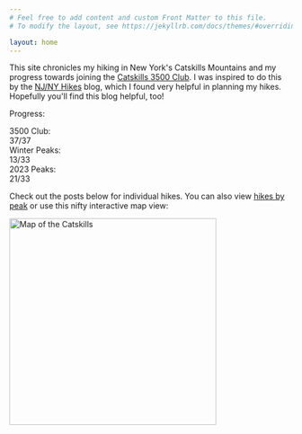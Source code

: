 ```yaml
---
# Feel free to add content and custom Front Matter to this file.
# To modify the layout, see https://jekyllrb.com/docs/themes/#overriding-theme-defaults

layout: home
---
```


This site chronicles my hiking in New York's Catskills Mountains and my progress towards joining the [Catskills 3500 Club][club]. I was inspired to do this by the [NJ/NY Hikes][njny] blog, which I found very helpful in planning my hikes. Hopefully you'll find this blog helpful, too!

Progress:

<div id="progress">
    <div class="progress-label">3500 Club:</div>
    <div id="progress-3500" class="progress-bar">
        <!--progress-3500-->
        <span class="winter complete" title="Balsam (Winter)"></span>
        <span class="winter complete" title="Blackhead (Winter)"></span>
        <span class="winter complete" title="Panther (Winter)"></span>
        <span class="winter complete" title="Slide (Winter)"></span>
        <span class="3500 complete" title="Balsam"></span>
        <span class="3500 complete" title="Balsam Cap"></span>
        <span class="3500 complete" title="Balsam Lake"></span>
        <span class="3500 complete" title="Bearpen"></span>
        <span class="3500 complete" title="Big Indian"></span>
        <span class="3500 complete" title="Black Dome"></span>
        <span class="3500 complete" title="Blackhead"></span>
        <span class="3500 complete" title="Cornell"></span>
        <span class="3500 complete" title="Eagle"></span>
        <span class="3500 complete" title="Fir"></span>
        <span class="3500 complete" title="Friday"></span>
        <span class="3500 complete" title="Halcott"></span>
        <span class="3500 complete" title="Hunter"></span>
        <span class="3500 complete" title="Indian Head"></span>
        <span class="3500 complete" title="Kaaterskill High Peak"></span>
        <span class="3500 complete" title="Lone"></span>
        <span class="3500 complete" title="Mount Sherrill"></span>
        <span class="3500 complete" title="North Dome"></span>
        <span class="3500 complete" title="Panther"></span>
        <span class="3500 complete" title="Peekamoose"></span>
        <span class="3500 complete" title="Plateau"></span>
        <span class="3500 complete" title="Rocky"></span>
        <span class="3500 complete" title="Rusk"></span>
        <span class="3500 complete" title="Slide"></span>
        <span class="3500 complete" title="Southwest Hunter"></span>
        <span class="3500 complete" title="Sugarloaf"></span>
        <span class="3500 complete" title="Table"></span>
        <span class="3500 complete" title="Thomas Cole"></span>
        <span class="3500 complete" title="Twin"></span>
        <span class="3500 complete" title="Vly"></span>
        <span class="3500 complete" title="Westkill"></span>
        <span class="3500 complete" title="Windham"></span>
        <span class="3500 complete" title="Wittenberg"></span>
        <span class="summary">37/37</span>
        <!--/progress-3500-->
    </div>
    <div class="progress-label">Winter Peaks:</div>
    <div id="progress-winter" class="progress-bar">
        <!--progress-winter-->
        <span class="winter complete" title="Balsam"></span>
        <span class="winter complete" title="Balsam Cap"></span>
        <span class="winter complete" title="Bearpen"></span>
        <span class="winter complete" title="Blackhead"></span>
        <span class="winter complete" title="Fir"></span>
        <span class="winter complete" title="Friday"></span>
        <span class="winter complete" title="Lone"></span>
        <span class="winter complete" title="Panther"></span>
        <span class="winter complete" title="Peekamoose"></span>
        <span class="winter complete" title="Rocky"></span>
        <span class="winter complete" title="Slide"></span>
        <span class="winter complete" title="Table"></span>
        <span class="winter complete" title="Vly"></span>
        <span class="winter incomplete" title="Balsam Lake"></span>
        <span class="winter incomplete" title="Big Indian"></span>
        <span class="winter incomplete" title="Black Dome"></span>
        <span class="winter incomplete" title="Cornell"></span>
        <span class="winter incomplete" title="Eagle"></span>
        <span class="winter incomplete" title="Halcott"></span>
        <span class="winter incomplete" title="Hunter"></span>
        <span class="winter incomplete" title="Indian Head"></span>
        <span class="winter incomplete" title="Kaaterskill High Peak"></span>
        <span class="winter incomplete" title="Mount Sherrill"></span>
        <span class="winter incomplete" title="North Dome"></span>
        <span class="winter incomplete" title="Plateau"></span>
        <span class="winter incomplete" title="Rusk"></span>
        <span class="winter incomplete" title="Southwest Hunter"></span>
        <span class="winter incomplete" title="Sugarloaf"></span>
        <span class="winter incomplete" title="Thomas Cole"></span>
        <span class="winter incomplete" title="Twin"></span>
        <span class="winter incomplete" title="Westkill"></span>
        <span class="winter incomplete" title="Windham"></span>
        <span class="winter incomplete" title="Wittenberg"></span>
        <span class="summary">13/33</span>
        <!--/progress-winter-->
    </div>
    <div class="progress-label">2023 Peaks:</div>
    <div id="progress-2023" class="progress-bar">
        <!--progress-2023-->
        <span class="complete" title="Balsam"></span>
        <span class="complete" title="Balsam Cap"></span>
        <span class="complete" title="Balsam Lake"></span>
        <span class="complete" title="Bearpen"></span>
        <span class="complete" title="Big Indian"></span>
        <span class="complete" title="Blackhead"></span>
        <span class="complete" title="Eagle"></span>
        <span class="complete" title="Fir"></span>
        <span class="complete" title="Friday"></span>
        <span class="complete" title="Halcott"></span>
        <span class="complete" title="Lone"></span>
        <span class="complete" title="Mount Sherrill"></span>
        <span class="complete" title="North Dome"></span>
        <span class="complete" title="Panther"></span>
        <span class="complete" title="Peekamoose"></span>
        <span class="complete" title="Rocky"></span>
        <span class="complete" title="Rusk"></span>
        <span class="complete" title="Slide"></span>
        <span class="complete" title="Table"></span>
        <span class="complete" title="Vly"></span>
        <span class="complete" title="Westkill"></span>
        <span class="incomplete" title="Black Dome"></span>
        <span class="incomplete" title="Cornell"></span>
        <span class="incomplete" title="Hunter"></span>
        <span class="incomplete" title="Indian Head"></span>
        <span class="incomplete" title="Kaaterskill High Peak"></span>
        <span class="incomplete" title="Plateau"></span>
        <span class="incomplete" title="Southwest Hunter"></span>
        <span class="incomplete" title="Sugarloaf"></span>
        <span class="incomplete" title="Thomas Cole"></span>
        <span class="incomplete" title="Twin"></span>
        <span class="incomplete" title="Windham"></span>
        <span class="incomplete" title="Wittenberg"></span>
        <span class="summary">21/33</span>
        <!--/progress-2023-->
    </div>
</div>

Check out the posts below for individual hikes. You can also view [hikes by peak] or use this nifty interactive map view:

[<img src="/catskills/assets/img/map-preview.png" width="368" height="368" alt="Map of the Catskills">](map/)

[club]: http://catskill-3500-club.org/
[njny]: https://www.njnyhikes.com/p/map.html
[hikes by peak]: peaks.html
